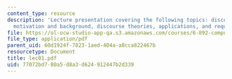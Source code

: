```yaml
---
content_type: resource
description: 'Lecture presentation covering the following topics: discourse processing:
  motivation and background, discourse theories, applications, and requirements.'
file: https://ol-ocw-studio-app-qa.s3.amazonaws.com/courses/6-892-computational-models-of-discourse-spring-2004/77072bd780a5d8a3d624912447b2d339_lec01.pdf
file_type: application/pdf
parent_uid: 60d1924f-7823-1aed-404a-a8cca822467b
resourcetype: Document
title: lec01.pdf
uid: 77072bd7-80a5-d8a3-d624-912447b2d339
---
```

